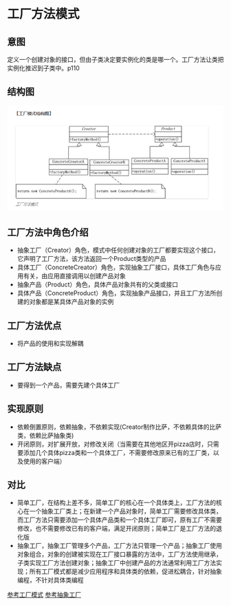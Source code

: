 # 工厂方法模式

## 意图

定义一个创建对象的接口，但由子类决定要实例化的类是哪一个。工厂方法让类把实例化推迟到子类中。p110

## 结构图

![image](https://github.com/yantianpi/designMode/raw/master/factory/structure.png)

## 工厂方法中角色介绍

* 抽象工厂（Creator）角色，模式中任何创建对象的工厂都要实现这个接口，它声明了工厂方法，该方法返回一个Product类型的产品
* 具体工厂（ConcreteCreator）角色，实现抽象工厂接口，具体工厂角色与应用有关，由应用直接调用以创建产品对象
* 抽象产品（Product）角色，具体产品对象共有的父类或接口
* 具体产品（ConcreteProduct）角色，实现抽象产品接口，并且工厂方法所创建的对象都是某具体产品对象的实例

## 工厂方法优点

* 将产品的使用和实现解耦

## 工厂方法缺点

* 要得到一个产品，需要先建个具体工厂

## 实现原则

* 依赖倒置原则，依赖抽象，不依赖实现(Creator制作比萨，不依赖具体的比萨类，依赖比萨抽象类)
* 开闭原则，对扩展开放，对修改关闭（当需要在其他地区开pizza店时，只需要添加几个具体pizza类和一个具体工厂，不需要修改原来已有的工厂类，以及使用的客户端）

## 对比

* 简单工厂，在结构上差不多，简单工厂的核心在一个具体类上，工厂方法的核心在一个抽象工厂类上；在新建一个产品对象时，简单工厂需要修改具体类，而工厂方法只需要添加一个具体产品类和一个具体工厂即可，原有工厂不需要修改，也不需要修改已有的客户端，满足开闭原则；简单工厂是工厂方法的退化版
* 抽象工厂，抽象工厂管理多个产品，工厂方法只管理一个产品；抽象工厂使用对象组合，对象的创建被实现在工厂接口暴露的方法中，工厂方法使用继承，子类实现工厂方法创建对象；抽象工厂中创建产品的方法通常利用工厂方法实现；所有工厂模式都是减少应用程序和具体类的依赖，促进松耦合，针对抽象编程，不针对具体类编程

[参考工厂模式](http://www.phppan.com/2010/07/php-design-pattern-9-factory-method/)
[参考抽象工厂](http://www.phppan.com/2010/05/php-design-pattern-3-abstract-factory/)